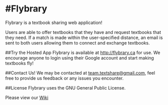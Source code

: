 #Flybrary
===========

Flybrary is a textbook sharing web application! 

Users are able to offer textbooks that they have and request textbooks that they need. 
If a match is made within the user-specified distance, an email is sent to both users allowing them to connect and exchange textbooks.

##Try the Hosted App
Flybrary is available at http://flybrary.ca for use. We encourage anyone to login using their Google account and start making  textbooks fly!

##Contact Us!
We may be contacted at team.textshare@gmail.com, feel free to provide us feedback or any issues you encounter.

##License
Flybrary uses the GNU General Public License.


Please view our [Wiki](https://github.com/Brkk/textchanger/wiki)